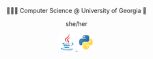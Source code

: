 <p align="center">👩🏽‍💻 Computer Science @ University of Georgia</h3> 🐶
<p align="center">she/her</h3>

<p align="center"> <a href="https://www.java.com" target="_blank" rel="noreferrer"> <img src="https://raw.githubusercontent.com/devicons/devicon/master/icons/java/java-original.svg" alt="java" width="40" height="40"/> </a> <a href="https://www.python.org" target="_blank" rel="noreferrer"> <img src="https://raw.githubusercontent.com/devicons/devicon/master/icons/python/python-original.svg" alt="python" width="40" height="40"/> </a> </p>


<!---
anayazzad/anayazzad is a ✨ special ✨ repository because its `README.md` (this file) appears on your GitHub profile.
You can click the Preview link to take a look at your changes.
--->
